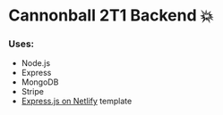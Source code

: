 # Cannonball 2T1 Backend 💥

### Uses:
- Node.js
- Express
- MongoDB
- Stripe
- [Express.js on Netlify](https://github.com/neverendingqs/netlify-express) template